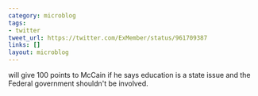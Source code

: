 ```yaml
---
category: microblog
tags:
- twitter
tweet_url: https://twitter.com/ExMember/status/961709387
links: []
layout: microblog
---
```

will give 100 points to McCain if he says education is a state issue and the Federal government shouldn't be involved.
